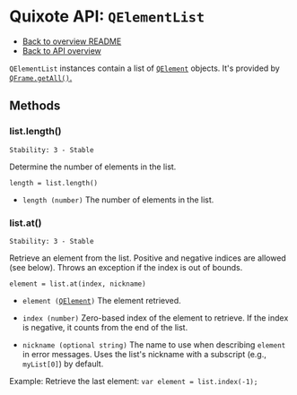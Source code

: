 # Quixote API: `QElementList`

* [Back to overview README](../README.md)
* [Back to API overview](api.md)

`QElementList` instances contain a list of [`QElement`](QElement.md) objects. It's provided by [`QFrame.getAll()`.](QFrame.md#framegetall)


## Methods

### list.length()

```
Stability: 3 - Stable
```

Determine the number of elements in the list.

`length = list.length()`

* `length (number)` The number of elements in the list.


### list.at()

```
Stability: 3 - Stable
```

Retrieve an element from the list. Positive and negative indices are allowed (see below). Throws an exception if the index is out of bounds.

`element = list.at(index, nickname)`

* `element (`[`QElement`](QElement.md)`)` The element retrieved.

* `index (number)` Zero-based index of the element to retrieve. If the index is negative, it counts from the end of the list.

* `nickname (optional string)` The name to use when describing `element` in error messages. Uses the list's nickname with a subscript (e.g., `myList[0]`) by default.

Example: Retrieve the last element: `var element = list.index(-1);`

